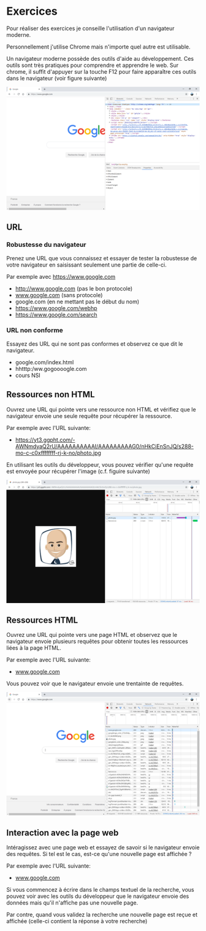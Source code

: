 # Exercices

Pour réaliser des exercices je conseille l'utilisation d'un navigateur moderne.

Personnellement j'utilise Chrome mais n'importe quel autre est utilisable.

Un navigateur moderne possède des outils d'aide au développement. Ces outils sont très pratiques pour comprendre et apprendre le web.
Sur chrome, il suffit d'appuyer sur la touche F12 pour faire apparaître ces outils dans le navigateur (voir figure suivante)

![](./img/outilDev.PNG)

## URL

### Robustesse du navigateur

Prenez une URL que vous connaissez et essayer de tester la robustesse de votre navigateur en saisissant seulement une partie de celle-ci.

Par exemple avec https://www.google.com
* http://www.google.com (pas le bon protocole)
* www.google.com (sans protocole)
* google.com (en ne mettant pas le début du nom)
* https://www.google.com/webhp
* https://www.google.com/search

### URL non conforme

Essayez des URL qui ne sont pas conformes et observez ce que dit le navigateur.
* google.com/index.html
* hhtttp:/ww.gogoooogle.com
* cours NSI 


## Ressources non HTML

Ouvrez une URL qui pointe vers une ressource non HTML et vérifiez que le navigateur envoie une seule requête pour récupérer la ressource.

Par exemple avec l'URL suivante:
* https://yt3.ggpht.com/-AWNmdyaQ2rU/AAAAAAAAAAI/AAAAAAAAAG0/nHkCiEnSnJQ/s288-mo-c-c0xffffffff-rj-k-no/photo.jpg
  

En utilisant les outils du développeur, vous pouvez vérifier qu'une requête est envoyée pour récupérer l'image (c.f. figuire suivante)

![](./img/imageRequete.PNG)


## Ressources HTML

Ouvrez une URL qui pointe vers une page HTML et observez que le navigateur envoie plusieurs requêtes pour obtenir toutes les ressources liées à la page HTML.

Par exemple avec l'URL suivante:
* www.google.com

Vous pouvez voir que le navigateur envoie une trentainte de requêtes.

![](./img/googleRequete.PNG)

## Interaction avec la page web

Intéragissez avec une page web et essayez de savoir si le navigateur envoie des requêtes. Si tel est le cas, est-ce qu'une nouvelle page est affichée ?

Par exemple avec l'URL suivante:
* www.google.com

Si vous commencez à écrire dans le champs textuel de la recherche, vous pouvez voir avec les outils du développeur que le navigateur envoie des données mais qu'il n'affiche pas une nouvelle page.

Par contre, quand vous validez la recherche une nouvelle page est reçue et affichée (celle-ci contient la réponse à votre recherche)